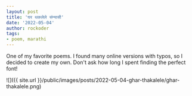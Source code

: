 ```yaml
---
layout: post
title: 'घर थकलेले संन्यासी'
date: '2022-05-04'
author: rockoder
tags:
- poem, marathi
---
```


One of my favorite poems. I found many online versions with typos, so I decided to create my own. Don't ask how long I spent finding the perfect font!

![]({{ site.url }}/public/images/posts/2022-05-04-ghar-thakalele/ghar-thakalele.png)